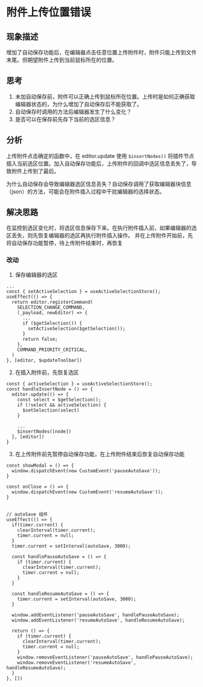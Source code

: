 # 附件上传位置错误

## 现象描述

增加了自动保存功能后，在编辑器点击任意位置上传附件时，附件只能上传到文件末尾。但期望附件上传到当前鼠标所在的位置。

## 思考

1. 未加自动保存前，附件可以正确上传到鼠标所在位置。上传时是如何正确获取编辑器状态的，为什么增加了自动保存后不能获取了。
2. 自动保存时调用的方法后编辑器发生了什么变化？
3. 是否可以在保存前先存下当前的选区信息？

## 分析

上传附件点击确定的函数中，在 editor.update 使用 `$insertNodes()` 将插件节点插入当前选区位置。加入自动保存功能后，上传附件的回调中选区信息丢失了，导致附件上传到了最后。

为什么自动保存会导致编辑器选区信息丢失？自动保存调用了获取编辑器块信息（json）的方法，可能会在附件插入过程中干扰编辑器的选择状态。

## 解决思路

在监控到选区变化时，将选区信息保存下来。在执行附件插入前，如果编辑器的选区丢失，则先恢复编辑器的选区再执行附件插入操作。
并在上传附件开始前，先将自动保存功能暂停，待上传附件结束时，再恢复

### 改动

1. 保存编辑器的选区

```
...
const { setActiveSelection } = useActiveSelectionStore();
useEffect(() => {
  return editor.registerCommand(
    SELECTION_CHANGE_COMMAND,
    (_payload, newEditor) => {
      ...
      if ($getSelection()) {
        setActiveSelection($getSelection());
      }
      return false;
    },
    COMMAND_PRIORITY_CRITICAL,
  )
}, [editor, $updateToolbar])
```

2. 在插入附件前，先恢复选区

```
const { activeSelection } = useActiveSelectionStore();
const handleInsertNode = () => {
  editor.update(() => {
    const select = $getSelection();
    if (!select && activeSelection) {
      $setSelection(select)
    }

    ...
    $insertNodes([node])
  }, [editor])
}
```

3. 在上传附件前先暂停自动保存功能，在上传附件结束后恢复自动保存功能

```
const showModal = () => {
  window.dispatchEvent(new CustomEvent('pauseAutoSave'));
}

const onClose = () => {
  window.dispatchEvent(new CustomEvent('resumeAutoSave'));
}


// autoSave 组件
useEffect(() => {
  if(timer.current) {
    clearInterval(timer.current);
    timer.current = null;
  }
  timer.current = setInterval(autoSave, 3000);

  const handlePauseAutoSave = () => {
    if (timer.current) {
      clearInterval(timer.current);
      timer.current = null;
    }
  }

  const handleResumeAutoSave = () => {
    timer.current = setInterval(autoSave, 3000);
  }

  window.addEventListener('pauseAutoSave', handlePauseAutoSave);
  window.addEventListener('resumeAutoSave', handleResumeAutoSave);

  return () => {
    if (timer.current) {
      clearInterval(timer.current);
      timer.current = null;
    }
    window.removeEventListener('pauseAutoSave', handlePauseAutoSave);
    window.removeEventListener('resumeAutoSave', handleResumeAutoSave);
  }
}, [])
```
